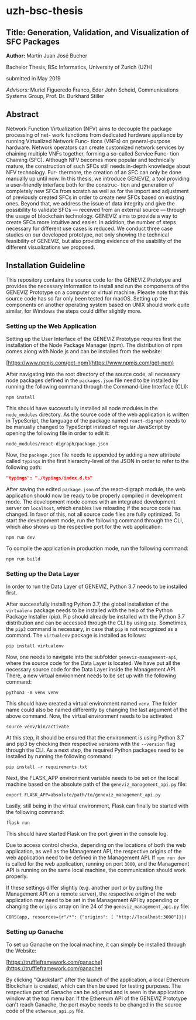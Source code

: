 # uzh-bsc-thesis
## Title: Generation, Validation, and Visualization of SFC Packages

**Author:** Martin Juan José Bucher

Bachelor Thesis, BSc Informatics, University of Zurich (UZH)

submitted in May 2019

*Advisors:* Muriel Figueredo Franco, Eder John Scheid, Communications Systems Group, Prof. Dr. Burkhard Stiller

## Abstract

Network Function Virtualization (NFV) aims to decouple the package processing of net- work functions from dedicated hardware appliance by running Virtualized Network Func- tions (VNFs) on general-purpose hardware. Network operators can create customized network services by chaining multiple VNFs together, forming a so-called Service Func- tion Chaining (SFC). Although NFV becomes more popular and technically mature, the construction of such SFCs still needs in-depth knowledge about NFV technology. Fur- thermore, the creation of an SFC can only be done manually up until now. In this thesis, we introduce GENEVIZ, a tool providing a user-friendly interface both for the construc- tion and generation of completely new SFCs from scratch as well as for the import and adjustment of previously created SFCs in order to create new SFCs based on existing ones. Beyond that, we address the issue of data integrity and give the possibility to validate SFCs — received from an external source — through the usage of blockchain technology. GENEVIZ aims to provide a way to create SFCs more intuitive and easier. In addition, the number of steps necessary for different use cases is reduced. We conduct three case studies on our developed prototype, not only showing the technical feasibility of GENEVIZ, but also providing evidence of the usability of the different visualizations we proposed.

## Installation Guideline

This repository contains the source code for the GENEVIZ Prototype and provides the necessary information to install and run the components of the GENEVIZ Prototype on a computer or virtual machine. Pleaste note that this source code has so far only been tested for macOS. Setting up the components on another operating system based on UNIX should work quite similar, for Windows the steps could differ slightly more.

### Setting up the Web Application

Setting up the User Interface of the GENEVIZ Prototype requires first the installation of the Node Package Manager (npm). The distribution of npm comes along with Node.js and can be installed from the website:

[https://www.npmjs.com/get-npm](https://www.npmjs.com/get-npm)

After navigating into the root directory of the source code, all necessary node packages defined in the ```packages.json``` file need to be installed by running the following command through the Command-Line Interface (CLI):

```
npm install
```

This should have successfully installed all node modules in the ```node_modules``` directory. As the source code of the web application is written in TypeScript, the language of the package named ```react-digraph``` needs to be manually changed to TypeScript instead of regular JavaScript by opening the following file in order to edit it:

```
node_modules/react-digraph/package.json
```

Now, the ```package.json``` file needs to appended by adding a new attribute called ```typings``` in the first hierarchy-level of the JSON in order to refer to the following path:

```json
"typings": "./typings/index.d.ts"
```

After saving the edited ```package.json``` of the react-digraph module, the web application should now be ready to be properly compiled in development mode. The development mode comes with an integrated development server on ```localhost```, which enables live reloading if the source code has changed. In favor of this, not all source code files are fully optimized. To start the development mode, run the following command through the CLI, which also shows up the respective port for the web application:

```
npm run dev
```

To compile the application in production mode, run the following command:

```
npm run build
```

### Setting up the Data Layer

In order to run the Data Layer of GENEVIZ, Python 3.7 needs to be installed first.

After successfully installing Python 3.7, the global installation of the ```virtualenv``` package needs to be installed with the help of the Python Package Installer (pip). Pip should already be installed with the Python 3.7 distribution and can be accessed through the CLI by using ```pip```. Sometimes, the ```pip3``` command is necessary, in case that ```pip``` is not recognized as a command. The ```virtualenv``` package is installed as follows:

```
pip install virtualenv
```

Now, one needs to navigate into the subfolder ```geneviz-management-api```, where the source code for the Data Layer is located. We have put all the necessary source code for the Data Layer inside the Management API. There, a new virtual environment needs to be set up with the following command:

```
python3 -m venv venv
```

This should have created a virtual environment named ```venv```. The folder name could also be named differently by changing the last argument of the above command. Now, the virtual environment needs to be activated:

```
source venv/bin/activate
```

At this step, it should be ensured that the environment is using Python 3.7 and pip3 by checking their respective versions with the ```--version``` flag through the CLI. As a next step, the required Python packages need to be installed by running the following command:

```
pip install -r requirements.txt
```

Next, the FLASK_APP environment variable needs to be set on the local machine based on the absolute path of the ```geneviz_management_api.py``` file:

```
export FLASK_APP=absolute/path/to/geneviz_management_api.py
```

Lastly, still being in the virtual environment, Flask can finally be started with the following command:

```
flask run
```

This should have started Flask on the port given in the console log.

Due to access control checks, depending on the locations of both the web application, as well as the Management API, the respective origins of the web application need to be defined in the Management API. If ```npm run dev``` is called for the web application, running on port ```3000```, and the Management API is running on the same local machine, the communication should work properly. 

If these settings differ slightly (e.g. another port or by putting the Management API on a remote server), the respective origin of the web application may need to be set in the Management API by appending or changing the ```origins``` array on line 24 of the ```geneviz_management_api.py``` file:

```
CORS(app, resources={r"/*": {"origins": [ "http://localhost:3000"]}})
```

### Setting up Ganache
To set up Ganache on the local machine, it can simply be installed through the Website:

[https://truffleframework.com/ganache](https://truffleframework.com/ganache)

By clicking "Quickstart" after the launch of the application, a local Ethereum Blockchain is created, which can then be used for testing purposes. The respective port of Ganache can be adjusted and is seen in the application window at the top menu bar. If the Ethereum API of the GENEVIZ Prototype can't reach Ganache, the port maybe needs to be changed in the source code of the ```ethereum_api.py``` file.
